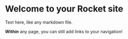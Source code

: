# Welcome to your Rocket site

Text here, like any markdown file.

_**Within**_ any page, you can still add links to your navigation!
